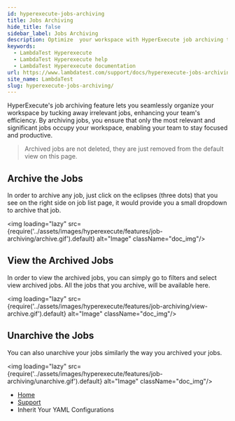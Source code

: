 ```yaml
---
id: hyperexecute-jobs-archiving
title: Jobs Archiving
hide_title: false
sidebar_label: Jobs Archiving
description: Optimize  your workspace with HyperExecute job archiving to boost productivity. Keep only relevant jobs. Learn more!
keywords:
  - LambdaTest Hyperexecute
  - LambdaTest Hyperexecute help
  - LambdaTest Hyperexecute documentation
url: https://www.lambdatest.com/support/docs/hyperexecute-jobs-archiving/
site_name: LambdaTest
slug: hyperexecute-jobs-archiving/
---
```


<script type="application/ld+json"
      dangerouslySetInnerHTML={{ __html: JSON.stringify({
       "@context": "https://schema.org",
        "@type": "BreadcrumbList",
        "itemListElement": [{
          "@type": "ListItem",
          "position": 1,
          "name": "Home",
          "item": "https://www.lambdatest.com"
        },{
          "@type": "ListItem",
          "position": 2,
          "name": "Support",
          "item": "https://www.lambdatest.com/support/docs/"
        },{
          "@type": "ListItem",
          "position": 3,
          "name": "HyperExecute Concepts",
          "item": "https://www.lambdatest.com/support/docs/hyperexecute-jobs-archiving/"
        }]
      })
    }}
></script>
HyperExecute's job archiving feature lets you seamlessly organize your workspace by tucking away irrelevant jobs, enhancing your team's efficiency. By archiving jobs, you ensure that only the most relevant and significant jobs occupy your workspace, enabling your team to stay focused and productive.

> Archived jobs are not deleted, they are just removed from the default view on this page.

## Archive the Jobs

In order to archive any job, just click on the eclipses (three dots) that you see on the right side on job list page, it would provide you a small dropdown to archive that job.

<img loading="lazy" src={require('../assets/images/hyperexecute/features/job-archiving/archive.gif').default} alt="Image" className="doc_img"/>

## View the Archived Jobs

In order to view the archived jobs, you can simply go to filters and select view archived jobs. All the jobs that you archive, will be available here.

<img loading="lazy" src={require('../assets/images/hyperexecute/features/job-archiving/view-archive.gif').default} alt="Image" className="doc_img"/>

## Unarchive the Jobs

You can also unarchive your jobs similarly the way you archived your jobs.

<img loading="lazy" src={require('../assets/images/hyperexecute/features/job-archiving/unarchive.gif').default} alt="Image" className="doc_img"/>

<nav aria-label="breadcrumbs">
  <ul className="breadcrumbs">
    <li className="breadcrumbs__item">
      <a className="breadcrumbs__link" target="_self" href="https://www.lambdatest.com">
        Home
      </a>
    </li>
    <li className="breadcrumbs__item">
      <a className="breadcrumbs__link" target="_self" href="https://www.lambdatest.com/support/docs/">
        Support
      </a>
    </li>
    <li className="breadcrumbs__item breadcrumbs__item--active">
      <span className="breadcrumbs__link">
        Inherit Your YAML Configurations
      </span>
    </li>
  </ul>
</nav>
